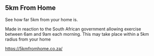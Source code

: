 ## 5km From Home

See how far 5km from your home is.

Made in reaction to the South African government allowing exercise between 6am and 9am each morning.
This may take place within a 5km radius from your home

https://5kmfromhome.co.za/
